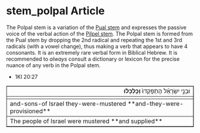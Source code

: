 # stem_polpal Article
The Polpal stem is a variation of the [Pual stem](https://git.door43.org/Door43/en-uhg/src/master/content/stem_pual/02.md) and expresses the passive voice of the verbal action of the [Pilpel stem](https://git.door43.org/Door43/en-uhg/src/master/content/stem_pilpel/02.md). The Polpal stem is formed from the Pual stem by dropping the 2nd radical and repeating the 1st and 3rd radicals (with a vowel change), thus making a verb that appears to have 4 consonants. It is an extremely rare verbal form in Biblical Hebrew.  It is recommended to *always* consult a dictionary or lexicon for the precise nuance of any verb in the Polpal stem. 

* 1KI 20:27
<table border="1" class="docutils">
<colgroup>
<col width="100%" />
</colgroup>
<tbody valign="top">
<tr class="row-odd" align="right"><td>וּבְנֵ֣י יִשְׂרָאֵ֗ל הָתְפָּקְדוּ֙ <b>וְכָלְכְּל֔וּ</b></td>
</tr>
<tr class="row-even"><td></td>
</tr>
<tr class="row-odd"><td>and-sons-of Israel they-were-mustered **and-they-were-provisioned**</td>
</tr>
<tr class="row-even"><td>The people of Israel were mustered **and supplied**</td>
</tr>
</tbody>
</table>